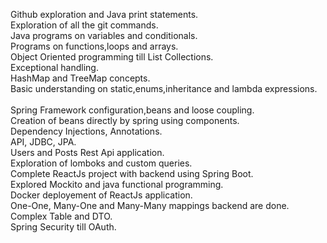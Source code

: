 Github exploration and Java print statements.<br>
Exploration of all the git commands.<br>
Java programs on variables and conditionals.<br>
Programs on functions,loops and arrays.<br>
Object Oriented programming till List Collections.<br>
Exceptional handling.<br>
HashMap and TreeMap concepts.<br>
Basic understanding on static,enums,inheritance and lambda expressions.<br>
<br>
Spring Framework configuration,beans and loose coupling.<br>
Creation of beans directly by spring using components.<br>
Dependency Injections, Annotations.<br>
API, JDBC, JPA.<br>
Users and Posts Rest Api application.<br>
Exploration of lomboks and custom queries.<br>
Complete ReactJs project with backend using Spring Boot.<br>
Explored Mockito and java functional programming.<br>
Docker deployement of ReactJs application.<br>
One-One, Many-One and Many-Many mappings backend are done.<br>
Complex Table and DTO.<br>
Spring Security till OAuth.